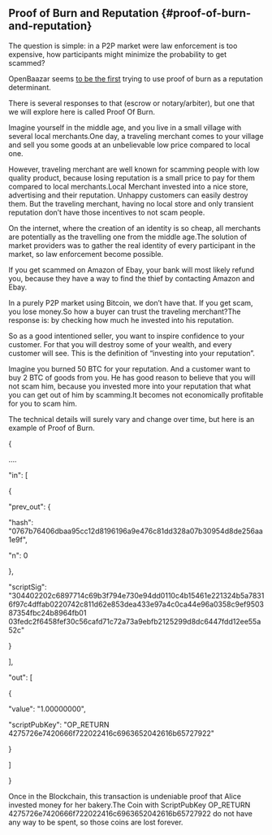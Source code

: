 ## Proof of Burn and Reputation {#proof-of-burn-and-reputation}

The question is simple: in a P2P market were law enforcement is too expensive, how participants might minimize the probability to get scammed?

OpenBaazar seems [to be the first](https://gist.github.com/dionyziz/e3b296861175e0ebea4b) trying to use proof of burn as a reputation determinant.

There is several responses to that (escrow or notary/arbiter), but one that we will explore here is called Proof Of Burn.

Imagine yourself in the middle age, and you live in a small village with several local merchants.One day, a traveling merchant comes to your village and sell you some goods at an unbelievable low price compared to local one.

However, traveling merchant are well known for scamming people with low quality product, because losing reputation is a small price to pay for them compared to local merchants.Local Merchant invested into a nice store, advertising and their reputation. Unhappy customers can easily destroy them. But the traveling merchant, having no local store and only transient reputation don’t have those incentives to not scam people.

On the internet, where the creation of an identity is so cheap, all merchants are potentially as the travelling one from the middle age.The solution of market providers was to gather the real identity of every participant in the market, so law enforcement become possible.

If you get scammed on Amazon of Ebay, your bank will most likely refund you, because they have a way to find the thief by contacting Amazon and Ebay.

In a purely P2P market using Bitcoin, we don’t have that. If you get scam, you lose money.So how a buyer can trust the traveling merchant?The response is: by checking how much he invested into his reputation.

So as a good intentioned seller, you want to inspire confidence to your customer. For that you will destroy some of your wealth, and every customer will see. This is the definition of “investing into your reputation”.

Imagine you burned 50 BTC for your reputation. And a customer want to buy 2 BTC of goods from you. He has good reason to believe that you will not scam him, because you invested more into your reputation that what you can get out of him by scamming.It becomes not economically profitable for you to scam him.

The technical details will surely vary and change over time, but here is an example of Proof of Burn.

{

….

"in": [

{

"prev_out": {

"hash": "0767b76406dbaa95cc12d8196196a9e476c81dd328a07b30954d8de256aa1e9f",

"n": 0

},

"scriptSig": "304402202c6897714c69b3f794e730e94dd0110c4b15461e221324b5a78316f97c4dffab0220742c811d62e853dea433e97a4c0ca44e96a0358c9ef950387354fbc24b8964fb01 03fedc2f6458fef30c56cafd71c72a73a9ebfb2125299d8dc6447fdd12ee55a52c"

}

],

"out": [

{

"value": "1.00000000",

"scriptPubKey": "OP_RETURN 4275726e7420666f722022416c6963652042616b65727922"

}

]

}

Once in the Blockchain, this transaction is undeniable proof that Alice invested money for her bakery.The Coin with ScriptPubKey OP_RETURN 4275726e7420666f722022416c6963652042616b65727922 do not have any way to be spent, so those coins are lost forever.